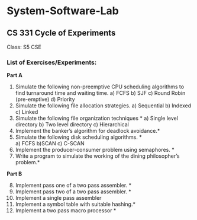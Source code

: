 # System-Software-Lab
## CS 331 Cycle of Experiments
Class: S5 CSE
### List of Exercises/Experiments:
**Part A**
1. Simulate the following non-preemptive CPU scheduling algorithms to find turnaround time and waiting time.
a) FCFS b) SJF c) Round Robin (pre-emptive) d) Priority 
2. Simulate the following file allocation strategies.
a) Sequential b) Indexed c) Linked                     
3. Simulate the following file organization techniques *
a) Single level directory b) Two level directory c) Hierarchical                 
4. Implement the banker’s algorithm for deadlock avoidance.*      
5. Simulate the following disk scheduling algorithms. *    
a) FCFS b)SCAN c) C-SCAN     
 6. Implement the producer-consumer problem using semaphores. *          
7. Write a program to simulate the working of the dining philosopher’s problem.*    

**Part B**

8. Implement pass one of a two pass assembler. *      
9. Implement pass two of a two pass assembler. *   
10. Implement a single pass assembler
11. Implement a symbol table with suitable hashing.*  
12. Implement a two pass macro processor *   
